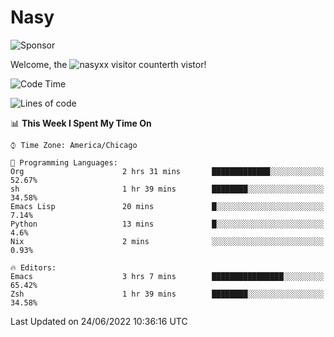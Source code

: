 # Nasy

<!--
<p align="center">
<img height="200" src="https://github-readme-stats.vercel.app/api?username=nasyxx&count_private=true&show_icons=true&theme=dracula&include_all_commits=true"/>
<img height="200" src="https://github-readme-stats.vercel.app/api/top-langs/?username=nasyxx&theme=dracula&hide=html,jupyter+notebook&count_private=true&show_icons=true"/>
</p>

  
----------------
-->

![Sponsor](https://img.shields.io/static/v1.svg?label=Sponsor&message=%E2%9D%A4&logo=GitHub&style=flat&color=pink)
 
Welcome, the ![nasyxx visitor counter](https://count.getloli.com/get/@nasyxx?theme=rule34)th vistor!
 
<!--START_SECTION:waka-->
![Code Time](http://img.shields.io/badge/Code%20Time-2%2C492%20hrs%2040%20mins-blue)

![Lines of code](https://img.shields.io/badge/From%20Hello%20World%20I%27ve%20Written-5%20Million%20lines%20of%20code-blue)

📊 **This Week I Spent My Time On** 

```text
⌚︎ Time Zone: America/Chicago

💬 Programming Languages: 
Org                      2 hrs 31 mins       █████████████░░░░░░░░░░░░   52.67% 
sh                       1 hr 39 mins        ████████░░░░░░░░░░░░░░░░░   34.58% 
Emacs Lisp               20 mins             █░░░░░░░░░░░░░░░░░░░░░░░░   7.14% 
Python                   13 mins             █░░░░░░░░░░░░░░░░░░░░░░░░   4.6% 
Nix                      2 mins              ░░░░░░░░░░░░░░░░░░░░░░░░░   0.93%

🔥 Editors: 
Emacs                    3 hrs 7 mins        ████████████████░░░░░░░░░   65.42% 
Zsh                      1 hr 39 mins        ████████░░░░░░░░░░░░░░░░░   34.58%

```


 Last Updated on 24/06/2022 10:36:16 UTC
<!--END_SECTION:waka-->

<!-- ![visitors](https://visitor-badge.laobi.icu/badge?page_id=nasyxx.nasyxx) -->
